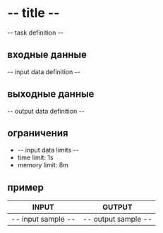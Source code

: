 # -- title --

-- task definition --

## входные данные

-- input data definition --

## выходные данные

-- output data definition --

## ограничения

 * -- input data limits --
 * time limit: 1s
 * memory limit: 8m

## пример

| INPUT | OUTPUT |
| ----- | ------ |
| -- input sample -- | -- output sample -- |
